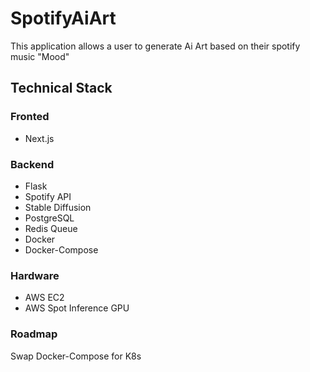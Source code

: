 # SpotifyAiArt

This application allows a user to generate Ai Art based on their spotify music "Mood"

## Technical Stack
### Fronted
- Next.js

### Backend 
- Flask
- Spotify API
- Stable Diffusion
- PostgreSQL
- Redis Queue
- Docker
- Docker-Compose

### Hardware 
- AWS EC2
- AWS Spot Inference GPU

### Roadmap
Swap Docker-Compose for K8s
